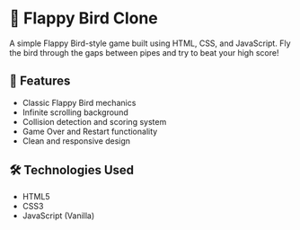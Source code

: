 # 🐤 Flappy Bird Clone

A simple Flappy Bird-style game built using HTML, CSS, and JavaScript. Fly the bird through the gaps between pipes and try to beat your high score!

## 🚀 Features

- Classic Flappy Bird mechanics  
- Infinite scrolling background  
- Collision detection and scoring system  
- Game Over and Restart functionality  
- Clean and responsive design  

## 🛠️ Technologies Used

- HTML5  
- CSS3  
- JavaScript (Vanilla)

